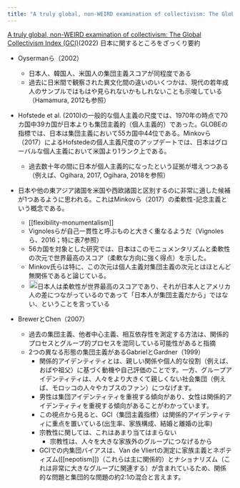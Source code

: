 ```yaml
---
title: "A truly global, non-WEIRD examination of collectivism: The Global Collectivism Index (GCI)"
---
```


[A truly global, non-WEIRD examination of collectivism: The Global Collectivism Index (GCI)](https://www.sciencedirect.com/science/article/pii/S266662272100023X)(2022)
日本に関するところをざっくり要約
- Oysermanら（2002）
    - 日本人、韓国人、米国人の集団主義スコアが同程度である
    - 過去に日米間で観察された異文化間の違いのいくつかは、現代の若年成人のサンプルではもはや見られないかもしれないことも示唆している（Hamamura, 2012も参照）
- Hofstede et al. (2010)の一般的な個人主義の尺度では、1970年の時点で70カ国中39カ国が日本よりも集団主義的（個人主義的）であった。GLOBEの指標では、日本は集団主義において55カ国中44位である。Minkovら（2017）によるHofstedeの個人主義尺度のアップデートでは、日本はグローバルな個人主義において米国より1ランク上である。
    - 過去数十年の間に日本が個人主義的になったという証拠が増えつつある（例えば、Ogihara, 2017, Ogihara, 2018を参照）
- 日本や他の東アジア諸国を米国や西欧諸国と区別するのに非常に適した候補が1つあるように思われる。これはMinkovら（2017）の柔軟性-記念主義という概念である。
    - [[flexibility-monumentalism]]
    - Vignolesらが自己一貫性と呼ぶものと大きく重なるようだ（Vignolesら、2016；特に表7参照）
    - 56カ国を対象とした研究では、日本はこのモニュメンタリズムと柔軟性の次元で世界最高のスコア（柔軟な方向に強く得点）を示した。
    - Minkov氏らは特に、この次元は個人主義対集団主義の次元とはほとんど無関係であると論じている。
    - <img src='https://scrapbox.io/api/pages/nishio/nishio/icon' alt='nishio.icon' height="19.5"/>日本人は柔軟性が世界最高のスコアであり、それが日本人とアメリカ人の差につながっているのであって「日本人が集団主義だから」ではない、ということを言っている

- BrewerとChen（2007）
    - 過去の集団主義、他者中心主義、相互依存性を測定する方法は、関係的プロセスとグループ的プロセスを混同している可能性があると指摘
    - 2つの異なる形態の集団主義があるGabrielとGardner（1999）
        - 関係的アイデンティティとは、親しい関係や個人的な役割（例えば、おばや祖父）に基づく動機や自己評価のことです。一方、グループアイデンティティは、人々をより大きくて親しくない社会集団（例えば、モロッコの人々やカブスのファン）につなげます。
        - 男性は集団アイデンティティを重視する傾向があり、女性は関係的アイデンティティを重視する傾向があることがわかっています。
        - この視点から見ると、GCI（集団主義指標）は関係的アイデンティティに重点を置いている(出生率、家族構成、結婚と離婚の比率)
        - 宗教性に関しては、これはあまり当てはまらない
            - 宗教性は、人々を大きな家族外のグループにつなげるから
        - GCIでの内集団バイアスは、Van de Vliertの測定に家族主義とネポティズム([[nepotism]])（これらは主に関係的）とナショナリズム（これは非常に大きなグループに関連する）が含まれているため、関係的な問題と集団的な問題の約2:1の混合と言えます。
